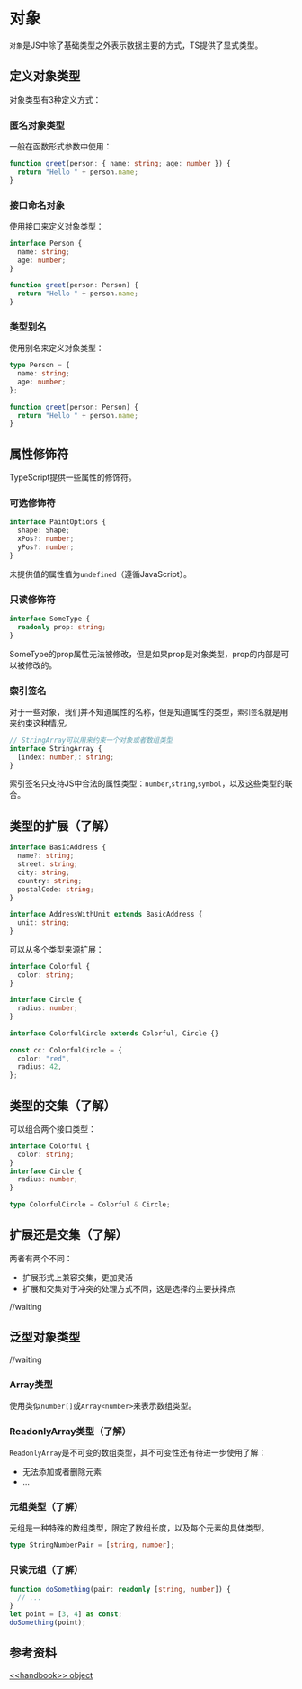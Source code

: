 # 对象

`对象`是JS中除了基础类型之外表示数据主要的方式，TS提供了显式类型。

## 定义对象类型

对象类型有3种定义方式：

### 匿名对象类型

一般在函数形式参数中使用：

```typescript
function greet(person: { name: string; age: number }) {
  return "Hello " + person.name;
}
```

### 接口命名对象

使用接口来定义对象类型：

```typescript
interface Person {
  name: string;
  age: number;
}
 
function greet(person: Person) {
  return "Hello " + person.name;
}
```

### 类型别名

使用别名来定义对象类型：

```typescript
type Person = {
  name: string;
  age: number;
};
 
function greet(person: Person) {
  return "Hello " + person.name;
}
```

## 属性修饰符

TypeScript提供一些属性的修饰符。

### 可选修饰符

```typescript
interface PaintOptions {
  shape: Shape;
  xPos?: number;
  yPos?: number;
}
```

未提供值的属性值为`undefined`（遵循JavaScript）。

### 只读修饰符

```typescript
interface SomeType {
  readonly prop: string;
}
```

SomeType的prop属性无法被修改，但是如果prop是对象类型，prop的内部是可以被修改的。

### 索引签名

对于一些对象，我们并不知道属性的名称，但是知道属性的类型，`索引签名`就是用来约束这种情况。

```ts
// StringArray可以用来约束一个对象或者数组类型
interface StringArray {
  [index: number]: string;
}
```

索引签名只支持JS中合法的属性类型：`number`,`string`,`symbol`，以及这些类型的联合。
## 类型的扩展（了解）

```typescript
interface BasicAddress {
  name?: string;
  street: string;
  city: string;
  country: string;
  postalCode: string;
}
 
interface AddressWithUnit extends BasicAddress {
  unit: string;
}
```

可以从多个类型来源扩展：

```typescript
interface Colorful {
  color: string;
}
 
interface Circle {
  radius: number;
}
 
interface ColorfulCircle extends Colorful, Circle {}
 
const cc: ColorfulCircle = {
  color: "red",
  radius: 42,
};
```

## 类型的交集（了解）

可以组合两个接口类型：

```typescript
interface Colorful {
  color: string;
}
interface Circle {
  radius: number;
}
 
type ColorfulCircle = Colorful & Circle;
```

## 扩展还是交集（了解）

两者有两个不同：

- 扩展形式上兼容交集，更加灵活
- 扩展和交集对于冲突的处理方式不同，这是选择的主要抉择点

//waiting

## 泛型对象类型

//waiting

### Array类型

使用类似`number[]`或`Array<number>`来表示数组类型。

### ReadonlyArray类型（了解）

`ReadonlyArray`是不可变的数组类型，其不可变性还有待进一步使用了解：

- 无法添加或者删除元素
- ...

### 元组类型（了解）

元组是一种特殊的数组类型，限定了数组长度，以及每个元素的具体类型。

```ts
type StringNumberPair = [string, number];
```

### 只读元组（了解）

```ts
function doSomething(pair: readonly [string, number]) {
  // ...
}
let point = [3, 4] as const;
doSomething(point);
```
## 参考资料

[\<\<handbook\>\> object](https://www.typescriptlang.org/docs/handbook/2/objects.html)
